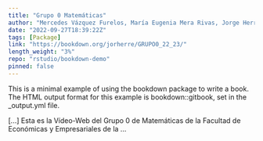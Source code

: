 ```yaml
---
title: "Grupo 0 Matemáticas"
author: "Mercedes Vázquez Furelos, María Eugenia Mera Rivas, Jorge Herrera de la Cruz"
date: "2022-09-27T18:39:22Z"
tags: [Package]
link: "https://bookdown.org/jorherre/GRUPO0_22_23/"
length_weight: "3%"
repo: "rstudio/bookdown-demo"
pinned: false
---
```


<p>This is a minimal example of using the bookdown package to write a book.
The HTML output format for this example is bookdown::gitbook,
set in the _output.yml file.</p> [...] Esta es la Vídeo-Web del Grupo 0 de Matemáticas de la Facultad de Económicas y Empresariales de la ...
